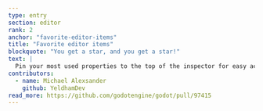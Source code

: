 ```yaml
---
type: entry
section: editor
rank: 2
anchor: "favorite-editor-items"
title: "Favorite editor items"
blockquote: "You get a star, and you get a star!"
text: |
  Pin your most used properties to the top of the inspector for easy access.
contributors:
  - name: Michael Alexsander
    github: YeldhamDev
read_more: https://github.com/godotengine/godot/pull/97415
---
```


